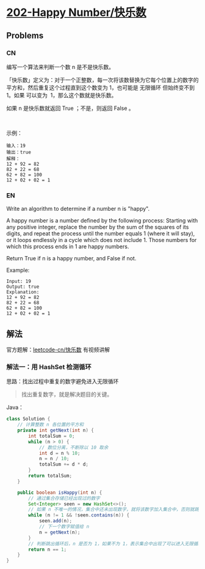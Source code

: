 # [202-Happy Number/快乐数](https://leetcode-cn.com/problems/happy-number)

## Problems

### CN

编写一个算法来判断一个数 n 是不是快乐数。

「快乐数」定义为：对于一个正整数，每一次将该数替换为它每个位置上的数字的平方和，然后重复这个过程直到这个数变为 1，也可能是 无限循环 但始终变不到 1。如果 可以变为  1，那么这个数就是快乐数。

如果 n 是快乐数就返回 True ；不是，则返回 False 。

 

示例：
```
输入：19
输出：true
解释：
12 + 92 = 82
82 + 22 = 68
62 + 82 = 100
12 + 02 + 02 = 1
```

### EN

Write an algorithm to determine if a number n is "happy".

A happy number is a number defined by the following process: Starting with any positive integer, replace the number by the sum of the squares of its digits, and repeat the process until the number equals 1 (where it will stay), or it loops endlessly in a cycle which does not include 1. Those numbers for which this process ends in 1 are happy numbers.

Return True if n is a happy number, and False if not.

Example: 
```
Input: 19
Output: true
Explanation: 
12 + 92 = 82
82 + 22 = 68
62 + 82 = 100
12 + 02 + 02 = 1
```

## 解法

官方题解：[leetcode-cn/快乐数](https://leetcode-cn.com/problems/happy-number/solution/kuai-le-shu-by-leetcode-solution/) 有视频讲解

### 解法一：用 HashSet 检测循环

思路：找出过程中重复的数字避免进入无限循环

> 找出重复数字，就是解决题目的关键。

Java：

```java
class Solution {
    // 计算整数 n 各位置的平方和
    private int getNext(int n) {
        int totalSum = 0;
        while (n > 0) {
            // 数位分离，不断除以 10 取余
            int d = n % 10;
            n = n / 10;
            totalSum += d * d;
        }
        return totalSum;
    }

    public boolean isHappy(int n) {
        // 通过集合存储已经出现过的数字
        Set<Integer> seen = new HashSet<>();
        // 如果 n 不唯一的情况，集合中还未出现数字，就将该数字加入集合中，否则就跳出循环
        while (n != 1 && !seen.contains(n)) {
            seen.add(n);
            // 下一个数字赋值给 n
            n = getNext(n);
        }
        // 判断跳出循环后，n 是否为 1，如果不为 1，表示集合中出现了可以进入无限循环的数字
        return n == 1;
    }
}
```